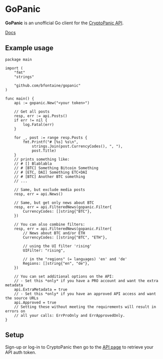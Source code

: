 # GoPanic

**GoPanic** is an unofficial Go client for the [CryptoPanic API][api].

[Docs](https://pkg.go.dev/github.com/bfontaine/gopanic?tab=doc)

[api]: https://cryptopanic.com/developers/api/

## Example usage

```golang
package main

import (
	"fmt"
	"strings"

	"github.com/bfontaine/gopanic"
)

func main() {
	api := gopanic.New("<your token>")

	// Get all posts
	resp, err := api.Posts()
	if err != nil {
		log.Fatal(err)
	}

	for _, post := range resp.Posts {
		fmt.Printf("# [%s] %s\n",
			strings.Join(post.CurrencyCodes(), ", "),
			post.Title)
	}
	// prints something like:
	// # [] Blablabla
	// # [BTC] Something Bitcoin Something
	// # [ETC, DAI] Something ETC+DAI
	// # [BTC] Another BTC something
	// ...

	// Same, but exclude media posts
	resp, err = api.News()

	// Same, but get only news about BTC
	resp, err = api.FilteredNews(gopanic.Filter{
		CurrencyCodes: []string{"BTC"},
	})

	// You can also combine filters:
	resp, err = api.FilteredNews(gopanic.Filter{
		// News about BTC and/or ETH
		CurrencyCodes: []string{"BTC", "ETH"},

		// using the UI filter 'rising'
		UIFilter: "rising",

		// in the "regions" (= languages) 'en' and 'de'
		Regions: []string{"en", "de"},
	})

	// You can set additional options on the API:
	// - Set this *only* if you have a PRO account and want the extra metadata
	api.ExtraMetadata = true
	// - Set this *only* if you have an approved API access and want the source URLs
	api.Approved = true
	// Setting these without meeting the requirements will result in errors on
	// all your calls: ErrProOnly and ErrApprovedOnly.
}
```

## Setup

Sign-up or log-in to CryptoPanic then go to the [API page][api] to retrieve
your API auth token.
